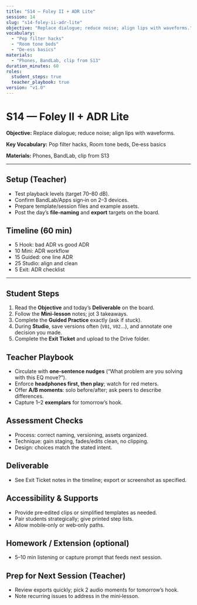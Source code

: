 ```yaml
---
title: "S14 — Foley II + ADR Lite"
session: 14
slug: "s14-foley-ii-adr-lite"
objective: "Replace dialogue; reduce noise; align lips with waveforms."
vocabulary:
  - "Pop filter hacks"
  - "Room tone beds"
  - "De‑ess basics"
materials:
  - "Phones, BandLab, clip from S13"
duration_minutes: 60
roles:
  student_steps: true
  teacher_playbook: true
version: "v1.0"
---
```


# S14 — Foley II + ADR Lite

**Objective:** Replace dialogue; reduce noise; align lips with waveforms.

**Key Vocabulary:** Pop filter hacks, Room tone beds, De‑ess basics  

**Materials:** Phones, BandLab, clip from S13

---

## Setup (Teacher)
- Test playback levels (target 70–80 dB).  
- Confirm BandLab/Apps sign‑in on 2–3 devices.  
- Prepare template/session files and example assets.  
- Post the day’s **file‑naming** and **export** targets on the board.

## Timeline (60 min)
- 5 Hook: bad ADR vs good ADR
- 10 Mini: ADR workflow
- 15 Guided: one line ADR
- 25 Studio: align and clean
- 5 Exit: ADR checklist

---

## Student Steps
1. Read the **Objective** and today’s **Deliverable** on the board.
2. Follow the **Mini‑lesson** notes; jot 3 takeaways.
3. Complete the **Guided Practice** exactly (ask if stuck).
4. During **Studio**, save versions often (`V01`, `V02`…), and annotate one decision you made.
5. Complete the **Exit Ticket** and upload to the Drive folder.

## Teacher Playbook
- Circulate with **one-sentence nudges** (“What problem are you solving with this EQ move?”).
- Enforce **headphones first, then play**; watch for red meters.
- Offer **A/B moments**: solo before/after; ask peers to describe differences.
- Capture 1–2 **exemplars** for tomorrow’s hook.

## Assessment Checks
- Process: correct naming, versioning, assets organized.
- Technique: gain staging, fades/edits clean, no clipping.
- Design: choices match the stated intent.

## Deliverable
- See Exit Ticket notes in the timeline; export or screenshot as specified.

## Accessibility & Supports
- Provide pre‑edited clips or simplified templates as needed.
- Pair students strategically; give printed step lists.
- Allow mobile‑only or web‑only paths.

## Homework / Extension (optional)
- 5–10 min listening or capture prompt that feeds next session.

## Prep for Next Session (Teacher)
- Review exports quickly; pick 2 audio moments for tomorrow’s hook.
- Note recurring issues to address in the mini‑lesson.
